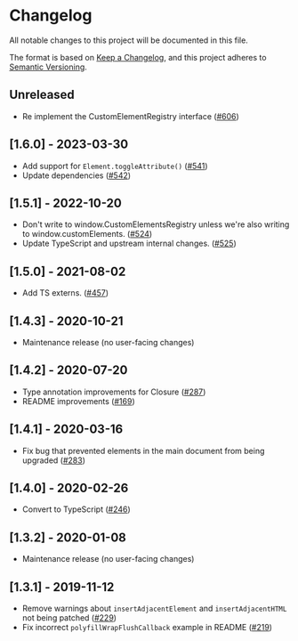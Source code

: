 # Changelog

All notable changes to this project will be documented in this file.

The format is based on [Keep a Changelog](https://keepachangelog.com/en/1.0.0/),
and this project adheres to [Semantic Versioning](https://semver.org/spec/v2.0.0.html).

## Unreleased

- Re implement the CustomElementRegistry interface ([#606](https://github.com/webcomponents/polyfills/pull/606))

## [1.6.0] - 2023-03-30

- Add support for `Element.toggleAttribute()` ([#541](https://github.com/webcomponents/polyfills/pull/541))
- Update dependencies ([#542](https://github.com/webcomponents/polyfills/pull/542))

## [1.5.1] - 2022-10-20

- Don't write to window.CustomElementsRegistry unless we're also writing to window.customElements. ([#524](https://github.com/webcomponents/polyfills/pull/524))
- Update TypeScript and upstream internal changes.
  ([#525](https://github.com/webcomponents/polyfills/pull/525))

## [1.5.0] - 2021-08-02

- Add TS externs. ([#457](https://github.com/webcomponents/polyfills/pull/457))

## [1.4.3] - 2020-10-21

- Maintenance release (no user-facing changes)

## [1.4.2] - 2020-07-20

- Type annotation improvements for Closure ([#287](https://github.com/webcomponents/polyfills/pull/287))
- README improvements ([#169](https://github.com/webcomponents/polyfills/pull/169))

## [1.4.1] - 2020-03-16

- Fix bug that prevented elements in the main document from being upgraded
  ([#283](https://github.com/webcomponents/polyfills/pull/283))

## [1.4.0] - 2020-02-26

- Convert to TypeScript
  ([#246](https://github.com/webcomponents/polyfills/pull/246))

## [1.3.2] - 2020-01-08

- Maintenance release (no user-facing changes)

## [1.3.1] - 2019-11-12

- Remove warnings about `insertAdjacentElement` and `insertAdjacentHTML` not
  being patched ([#229](https://github.com/webcomponents/polyfills/pull/229))
- Fix incorrect `polyfillWrapFlushCallback` example in README
  ([#219](https://github.com/webcomponents/polyfills/pull/219))
